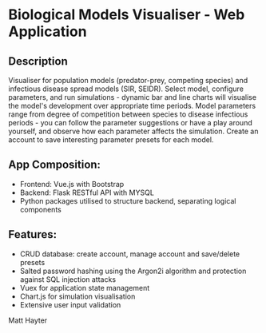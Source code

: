 # Biological Models Visualiser - Web Application

## Description
Visualiser for population models (predator-prey, competing species) and infectious disease
spread models (SIR, SEIDR). Select model, configure parameters, and run simulations - dynamic bar and line charts will visualise the model's development over appropriate time periods. Model parameters 
range from degree of competition between species to disease infectious periods - you can follow the parameter suggestions or have a play around yourself, and observe how each parameter affects the simulation. Create an account to save interesting parameter presets for each model.

## App Composition:
- Frontend: Vue.js with Bootstrap
- Backend: Flask RESTful API with MYSQL
- Python packages utilised to structure backend, separating logical components

## Features:
- CRUD database: create account, manage account and save/delete presets
- Salted password hashing using the Argon2i algorithm and protection against SQL injection attacks
- Vuex for application state management
- Chart.js for simulation visualisation
- Extensive user input validation

Matt Hayter